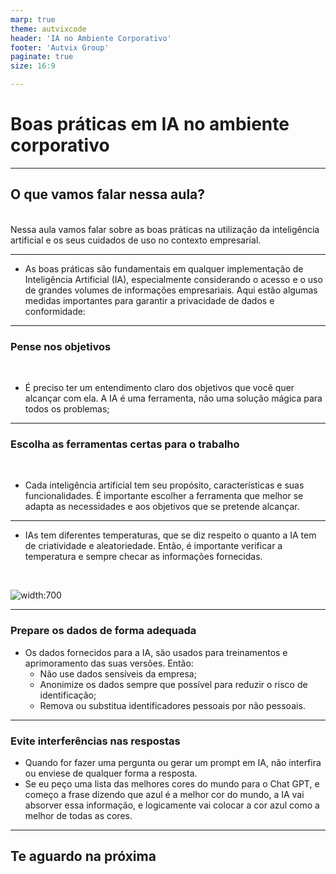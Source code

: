 ```yaml
---
marp: true
theme: autvixcode
header: 'IA no Ambiente Corporativo'
footer: 'Autvix Group'
paginate: true
size: 16:9

---
```


# Boas práticas em IA no ambiente corporativo

---

## O que vamos falar nessa aula?

<br>
Nessa aula vamos falar sobre as boas práticas na utilização da inteligência artificial e os seus cuidados de uso no contexto empresarial.

---

* As boas práticas são fundamentais em qualquer implementação de Inteligência Artificial (IA), especialmente considerando o acesso e o uso de grandes volumes de informações empresariais. Aqui estão algumas medidas importantes para garantir a privacidade de dados e conformidade:

---
### Pense nos objetivos
<br>

* É preciso ter um entendimento claro dos objetivos que você quer alcançar com ela. A IA é uma ferramenta, não uma solução mágica para todos os problemas;

---
### Escolha as ferramentas certas para o trabalho
<br>

* Cada inteligência artificial tem seu propósito, características e suas funcionalidades. É importante escolher a ferramenta que melhor se adapta as necessidades e aos objetivos que se pretende alcançar.

---

* IAs tem diferentes temperaturas, que se diz respeito o quanto a IA tem de criatividade e aleatoriedade. Então, é importante verificar a temperatura e sempre checar as informações fornecidas.
<br>

![width:700](image-1.png)

---
### Prepare os dados de forma adequada

* Os dados fornecidos para a IA, são usados para treinamentos e aprimoramento das suas versões. Então:
  * Não use dados sensíveis da empresa; 
  * Anonimize os dados sempre que possível para reduzir o risco de identificação; 
  * Remova ou substitua identificadores pessoais por não pessoais.

---
### Evite interferências nas respostas

* Quando for fazer uma pergunta ou gerar um prompt em IA, não interfira ou enviese de qualquer forma a resposta.
* Se eu peço uma lista das melhores cores do mundo para o Chat GPT, e começo a frase dizendo que azul é a melhor cor do mundo, a IA vai absorver essa informação, e logicamente vai colocar a cor azul como a melhor de todas as cores.

---

## Te aguardo na próxima
